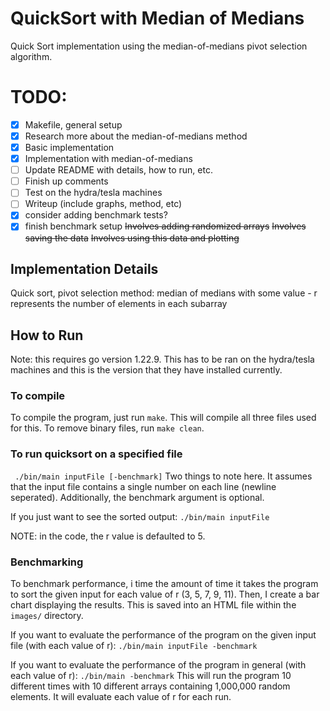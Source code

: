 # QuickSort with Median of Medians
Quick Sort implementation using the median-of-medians pivot selection algorithm.

# TODO: 
- [x] Makefile, general setup
- [x] Research more about the median-of-medians method
- [x] Basic implementation
- [x] Implementation with median-of-medians
- [ ] Update README with details, how to run, etc.
- [ ] Finish up comments
- [ ] Test on the hydra/tesla machines
- [ ] Writeup (include graphs, method, etc)
- [x] consider adding benchmark tests? 
- [x] finish benchmark setup
  ~~Involves adding randomized arrays~~
  ~~Involves saving the data~~
  ~~Involves using this data and plotting~~

## Implementation Details
Quick sort, pivot selection method: median of medians with some value 
    - r represents the number of elements in each subarray

## How to Run
Note: this requires go version 1.22.9. This has to be ran on the hydra/tesla machines and this is the version that they have installed currently.

### To compile
To compile the program, just run ` make `. This will compile all three files used for this.
To remove binary files, run `make clean`.

### To run quicksort on a specified file
` ./bin/main inputFile [-benchmark]`
Two things to note here. It assumes that the input file contains a single number on each line (newline seperated).
Additionally, the benchmark argument is optional.

If you just want to see the sorted output: `./bin/main inputFile`

NOTE: in the code, the r value is defaulted to 5.

### Benchmarking
To benchmark performance, i time the amount of time it takes the program to sort the given input for each value of r (3, 5, 7, 9, 11). Then, I create a bar chart displaying the results. This is saved into an HTML file within the `images/` directory.

If you want to evaluate the performance of the program on the given input file (with each value of r): `./bin/main inputFile -benchmark`

If you want to evaluate the performance of the program in general (with each value of r): `./bin/main -benchmark`
This will run the program 10 different times with 10 different arrays containing 1,000,000 random elements. It will evaluate each value of r for each run. 
